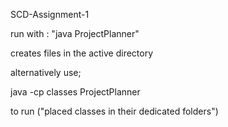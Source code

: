 SCD-Assignment-1

run with : "java ProjectPlanner"

creates files in the active directory

alternatively use;

java -cp classes ProjectPlanner

to run ("placed classes in their dedicated folders")